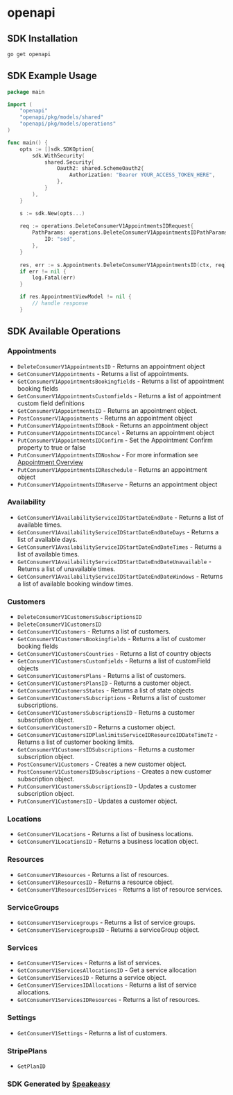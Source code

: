 # openapi

<!-- Start SDK Installation -->
## SDK Installation

```bash
go get openapi
```
<!-- End SDK Installation -->

## SDK Example Usage
<!-- Start SDK Example Usage -->
```go
package main

import (
    "openapi"
    "openapi/pkg/models/shared"
    "openapi/pkg/models/operations"
)

func main() {
    opts := []sdk.SDKOption{
        sdk.WithSecurity(
            shared.Security{
                Oauth2: shared.SchemeOauth2{
                    Authorization: "Bearer YOUR_ACCESS_TOKEN_HERE",
                },
            }
        ),
    }

    s := sdk.New(opts...)
    
    req := operations.DeleteConsumerV1AppointmentsIDRequest{
        PathParams: operations.DeleteConsumerV1AppointmentsIDPathParams{
            ID: "sed",
        },
    }
    
    res, err := s.Appointments.DeleteConsumerV1AppointmentsID(ctx, req)
    if err != nil {
        log.Fatal(err)
    }

    if res.AppointmentViewModel != nil {
        // handle response
    }
```
<!-- End SDK Example Usage -->

<!-- Start SDK Available Operations -->
## SDK Available Operations

### Appointments

* `DeleteConsumerV1AppointmentsID` - Returns an appointment object
* `GetConsumerV1Appointments` - Returns a list of appointments.
* `GetConsumerV1AppointmentsBookingfields` - Returns a list of appointment booking fields
* `GetConsumerV1AppointmentsCustomfields` - Returns a list of appointment custom field definitions
* `GetConsumerV1AppointmentsID` - Returns an appointment object.
* `PostConsumerV1Appointments` - Returns an appointment object
* `PutConsumerV1AppointmentsIDBook` - Returns an appointment object
* `PutConsumerV1AppointmentsIDCancel` - Returns an appointment object
* `PutConsumerV1AppointmentsIDConfirm` - Set the Appointment Confirm property to true or false
* `PutConsumerV1AppointmentsIDNoshow` - For more information see <a href="https://onsched.readme.io/docs/appointments-overview">Appointment Overview</a>
* `PutConsumerV1AppointmentsIDReschedule` - Returns an appointment object
* `PutConsumerV1AppointmentsIDReserve` - Returns an appointment object

### Availability

* `GetConsumerV1AvailabilityServiceIDStartDateEndDate` - Returns a list of available times.
* `GetConsumerV1AvailabilityServiceIDStartDateEndDateDays` - Returns a list of available days.
* `GetConsumerV1AvailabilityServiceIDStartDateEndDateTimes` - Returns a list of available times.
* `GetConsumerV1AvailabilityServiceIDStartDateEndDateUnavailable` - Returns a list of unavailable times.
* `GetConsumerV1AvailabilityServiceIDStartDateEndDateWindows` - Returns a list of available booking window times.

### Customers

* `DeleteConsumerV1CustomersSubscriptionsID`
* `DeleteConsumerV1CustomersID`
* `GetConsumerV1Customers` - Returns a list of customers.
* `GetConsumerV1CustomersBookingfields` - Returns a list of customer booking fields
* `GetConsumerV1CustomersCountries` - Returns a list of country objects
* `GetConsumerV1CustomersCustomfields` - Returns a list of customField objects
* `GetConsumerV1CustomersPlans` - Returns a list of customers.
* `GetConsumerV1CustomersPlansID` - Returns a customer object.
* `GetConsumerV1CustomersStates` - Returns a list of state objects
* `GetConsumerV1CustomersSubscriptions` - Returns a list of customer subscriptions.
* `GetConsumerV1CustomersSubscriptionsID` - Returns a customer subscription object.
* `GetConsumerV1CustomersID` - Returns a customer object.
* `GetConsumerV1CustomersIDPlanlimitsServiceIDResourceIDDateTimeTz` - Returns a list of customer booking limits.
* `GetConsumerV1CustomersIDSubscriptions` - Returns a customer subscription object.
* `PostConsumerV1Customers` - Creates a new customer object.
* `PostConsumerV1CustomersIDSubscriptions` - Creates a new customer subscription object.
* `PutConsumerV1CustomersSubscriptionsID` - Updates a customer subscription object.
* `PutConsumerV1CustomersID` - Updates a customer object.

### Locations

* `GetConsumerV1Locations` - Returns a list of business locations.
* `GetConsumerV1LocationsID` - Returns a business location object.

### Resources

* `GetConsumerV1Resources` - Returns a list of resources.
* `GetConsumerV1ResourcesID` - Returns a resource object.
* `GetConsumerV1ResourcesIDServices` - Returns a list of resource services.

### ServiceGroups

* `GetConsumerV1Servicegroups` - Returns a list of service groups.
* `GetConsumerV1ServicegroupsID` - Returns a serviceGroup object.

### Services

* `GetConsumerV1Services` - Returns a list of services.
* `GetConsumerV1ServicesAllocationsID` - Get a service allocation
* `GetConsumerV1ServicesID` - Returns a service object.
* `GetConsumerV1ServicesIDAllocations` - Returns a list of service allocations.
* `GetConsumerV1ServicesIDResources` - Returns a list of resources.

### Settings

* `GetConsumerV1Settings` - Returns a list of customers.

### StripePlans

* `GetPlanID`

<!-- End SDK Available Operations -->

### SDK Generated by [Speakeasy](https://docs.speakeasyapi.dev/docs/using-speakeasy/client-sdks)
